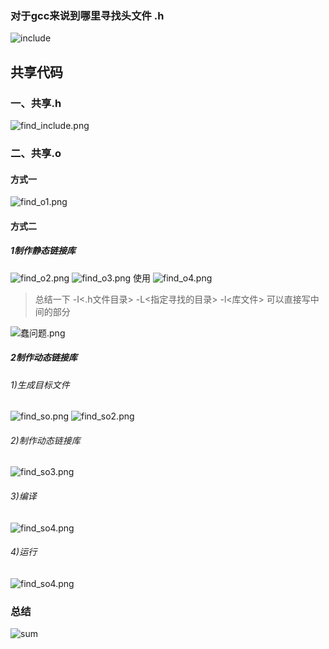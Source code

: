 ### 对于gcc来说到哪里寻找头文件 .h
![include](include.png)
## 共享代码
### 一、共享.h
![find_include.png](find_include.png)
### 二、共享.o
#### 方式一
![find_o1.png](find_o1.png)

#### 方式二
##### 1制作静态链接库
![find_o2.png](find_o2.png)
![find_o3.png](find_o3.png)
使用
![find_o4.png](find_o4.png)

> 总结一下
> -I<.h文件目录>
> -L<指定寻找的目录>
> -l<库文件>    可以直接写中间的部分

![蠢问题.png](蠢问题.png)

##### 2制作动态链接库
###### 1)生成目标文件
![find_so.png](find_so.png)
![find_so2.png](find_so2.png)
###### 2)制作动态链接库
![find_so3.png](find_so3.png)
###### 3)编译
![find_so4.png](find_so4.png)
###### 4)运行
![find_so4.png](find_so5.png)

### 总结
![sum](sum.png)